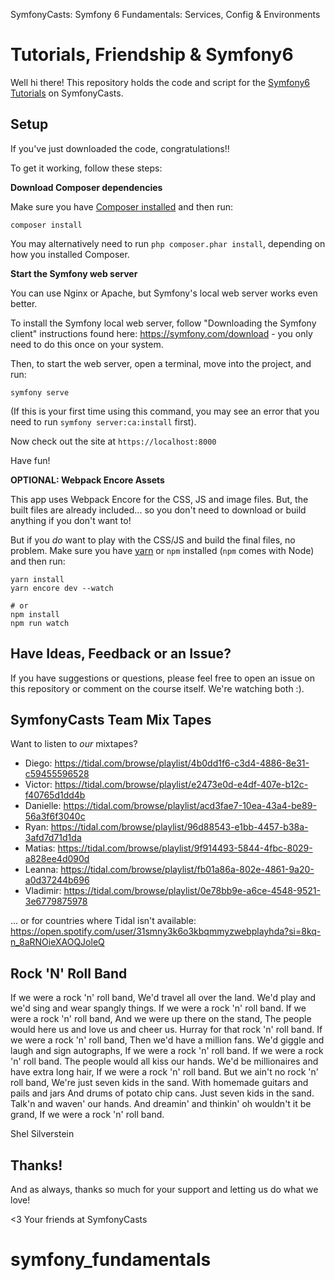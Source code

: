 SymfonyCasts: Symfony 6 Fundamentals: Services, Config & Environments








# Tutorials, Friendship & Symfony6

Well hi there! This repository holds the code and script
for the [Symfony6 Tutorials](https://symfonycasts.com/tracks/symfony) on SymfonyCasts.

## Setup

If you've just downloaded the code, congratulations!!

To get it working, follow these steps:

**Download Composer dependencies**

Make sure you have [Composer installed](https://getcomposer.org/download/)
and then run:

```
composer install
```

You may alternatively need to run `php composer.phar install`, depending
on how you installed Composer.

**Start the Symfony web server**

You can use Nginx or Apache, but Symfony's local web server
works even better.

To install the Symfony local web server, follow
"Downloading the Symfony client" instructions found
here: https://symfony.com/download - you only need to do this
once on your system.

Then, to start the web server, open a terminal, move into the
project, and run:

```
symfony serve
```

(If this is your first time using this command, you may see an
error that you need to run `symfony server:ca:install` first).

Now check out the site at `https://localhost:8000`

Have fun!

**OPTIONAL: Webpack Encore Assets**

This app uses Webpack Encore for the CSS, JS and image files.
But, the built files are already included... so you don't need
to download or build anything if you don't want to!

But if you *do* want to play with the CSS/JS and build the
final files, no problem. Make sure you have [yarn](https://yarnpkg.com/lang/en/)
or `npm` installed (`npm` comes with Node) and then run:

```
yarn install
yarn encore dev --watch

# or
npm install
npm run watch
```

## Have Ideas, Feedback or an Issue?

If you have suggestions or questions, please feel free to
open an issue on this repository or comment on the course
itself. We're watching both :).

## SymfonyCasts Team Mix Tapes

Want to listen to *our* mixtapes? 

* Diego: https://tidal.com/browse/playlist/4b0dd1f6-c3d4-4886-8e31-c59455596528
* Victor: https://tidal.com/browse/playlist/e2473e0d-e4df-407e-b12c-f40765d1dd4b
* Danielle: https://tidal.com/browse/playlist/acd3fae7-10ea-43a4-be89-56a3f6f3040c
* Ryan: https://tidal.com/browse/playlist/96d88543-e1bb-4457-b38a-3afd7d71d1da
* Matias: https://tidal.com/browse/playlist/9f914493-5844-4fbc-8029-a828ee4d090d
* Leanna: https://tidal.com/browse/playlist/fb01a86a-802e-4861-9a20-a0d37244b696
* Vladimir: https://tidal.com/browse/playlist/0e78bb9e-a6ce-4548-9521-3e6779875978

... or for countries where Tidal isn't available:
https://open.spotify.com/user/31smny3k6o3kbqmmyzwebplayhda?si=8kq-n_8aRNOieXAOQJoleQ

## Rock 'N' Roll Band

If we were a rock 'n' roll band,
We'd travel all over the land.
We'd play and we'd sing and wear spangly things.
If we were a rock 'n' roll band.
If we were a rock 'n' roll band,
And we were up there on the stand,
The people would here us and love us and cheer us.
Hurray for that rock 'n' roll band.
If we were a rock 'n' roll band,
Then we'd have a million fans.
We'd giggle and laugh and sign autographs,
If we were a rock 'n' roll band.
If we were a rock 'n' roll band.
The people would all kiss our hands.
We'd be millionaires and have extra long hair,
If we were a rock 'n' roll band.
But we ain't no rock 'n' roll band,
We're just seven kids in the sand.
With homemade guitars and pails and jars
And drums of potato chip cans.
Just seven kids in the sand.
Talk'n and waven' our hands.
And dreamin' and thinkin' oh wouldn't it be grand,
If we were a rock 'n' roll band.

Shel Silverstein

## Thanks!

And as always, thanks so much for your support and letting
us do what we love!

<3 Your friends at SymfonyCasts
# symfony_fundamentals
